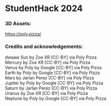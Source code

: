 # StudentHack 2024

### 3D Assets:

https://poly.pizza/

### Credits and acknowledgements:

dwaaw
Sun by Zoe XR [CC-BY] via Poly Pizza \
Mercury by Zoe XR [CC-BY] via Poly Pizza \
Venus by Poly by Google [CC-BY] via Poly Pizza \
Earth by Poly by Google [CC-BY] via Poly Pizza \
Mars by Jarlan Perez [CC-BY] via Poly Pizza \
Jupiter by Poly by Google [CC-BY] via Poly Pizza \
Saturn by Jarlan Perez [CC-BY] via Poly Pizza \
Uranus by Zoe XR [CC-BY] via Poly Pizza \
Neptune by Poly by Google [CC-BY] via Poly Pizza

